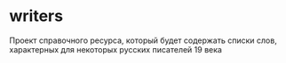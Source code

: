 # writers
Проект справочного ресурса, который  будет содержать списки слов, характерных для некоторых русских писателей 19 века
